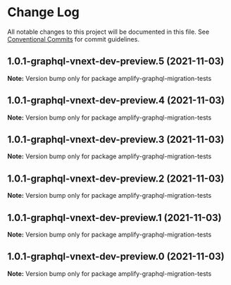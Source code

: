 # Change Log

All notable changes to this project will be documented in this file.
See [Conventional Commits](https://conventionalcommits.org) for commit guidelines.

## 1.0.1-graphql-vnext-dev-preview.5 (2021-11-03)

**Note:** Version bump only for package amplify-graphql-migration-tests





## 1.0.1-graphql-vnext-dev-preview.4 (2021-11-03)

**Note:** Version bump only for package amplify-graphql-migration-tests





## 1.0.1-graphql-vnext-dev-preview.3 (2021-11-03)

**Note:** Version bump only for package amplify-graphql-migration-tests





## 1.0.1-graphql-vnext-dev-preview.2 (2021-11-03)

**Note:** Version bump only for package amplify-graphql-migration-tests





## 1.0.1-graphql-vnext-dev-preview.1 (2021-11-03)

**Note:** Version bump only for package amplify-graphql-migration-tests





## 1.0.1-graphql-vnext-dev-preview.0 (2021-11-03)

**Note:** Version bump only for package amplify-graphql-migration-tests
